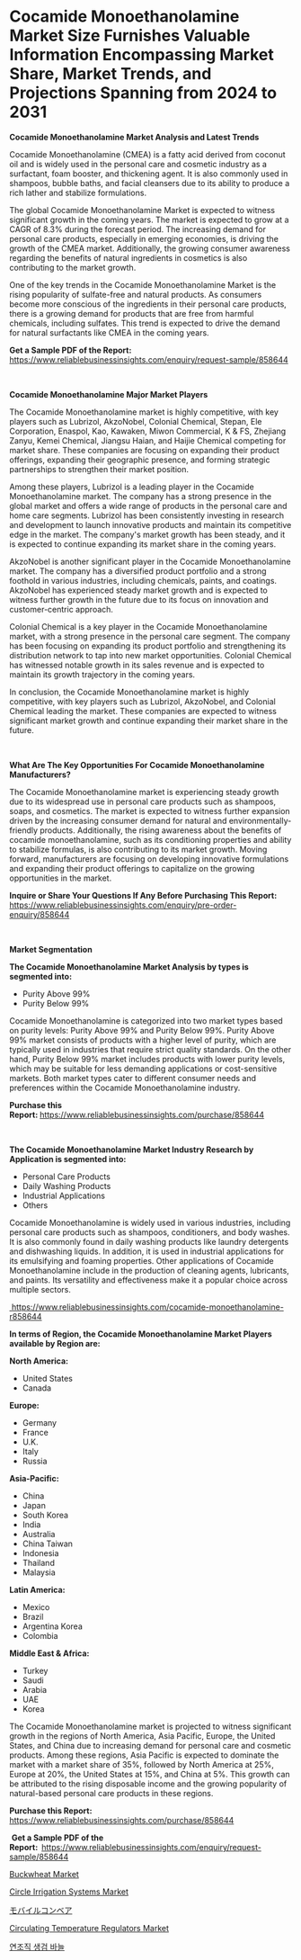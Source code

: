 <p><h1>Cocamide Monoethanolamine Market Size Furnishes Valuable Information Encompassing Market Share, Market Trends, and Projections Spanning from 2024 to 2031</h1></p><p><strong>Cocamide Monoethanolamine Market Analysis and Latest Trends</strong></p>
<p><p>Cocamide Monoethanolamine (CMEA) is a fatty acid derived from coconut oil and is widely used in the personal care and cosmetic industry as a surfactant, foam booster, and thickening agent. It is also commonly used in shampoos, bubble baths, and facial cleansers due to its ability to produce a rich lather and stabilize formulations.</p><p>The global Cocamide Monoethanolamine Market is expected to witness significant growth in the coming years. The market is expected to grow at a CAGR of 8.3% during the forecast period. The increasing demand for personal care products, especially in emerging economies, is driving the growth of the CMEA market. Additionally, the growing consumer awareness regarding the benefits of natural ingredients in cosmetics is also contributing to the market growth.</p><p>One of the key trends in the Cocamide Monoethanolamine Market is the rising popularity of sulfate-free and natural products. As consumers become more conscious of the ingredients in their personal care products, there is a growing demand for products that are free from harmful chemicals, including sulfates. This trend is expected to drive the demand for natural surfactants like CMEA in the coming years.</p></p>
<p><strong>Get a Sample PDF of the Report:&nbsp;</strong> <a href="https://www.reliablebusinessinsights.com/enquiry/request-sample/858644">https://www.reliablebusinessinsights.com/enquiry/request-sample/858644</a></p>
<p>&nbsp;</p>
<p><strong>Cocamide Monoethanolamine Major Market Players</strong></p>
<p><p>The Cocamide Monoethanolamine market is highly competitive, with key players such as Lubrizol, AkzoNobel, Colonial Chemical, Stepan, Ele Corporation, Enaspol, Kao, Kawaken, Miwon Commercial, K & FS, Zhejiang Zanyu, Kemei Chemical, Jiangsu Haian, and Haijie Chemical competing for market share. These companies are focusing on expanding their product offerings, expanding their geographic presence, and forming strategic partnerships to strengthen their market position.</p><p>Among these players, Lubrizol is a leading player in the Cocamide Monoethanolamine market. The company has a strong presence in the global market and offers a wide range of products in the personal care and home care segments. Lubrizol has been consistently investing in research and development to launch innovative products and maintain its competitive edge in the market. The company's market growth has been steady, and it is expected to continue expanding its market share in the coming years.</p><p>AkzoNobel is another significant player in the Cocamide Monoethanolamine market. The company has a diversified product portfolio and a strong foothold in various industries, including chemicals, paints, and coatings. AkzoNobel has experienced steady market growth and is expected to witness further growth in the future due to its focus on innovation and customer-centric approach.</p><p>Colonial Chemical is a key player in the Cocamide Monoethanolamine market, with a strong presence in the personal care segment. The company has been focusing on expanding its product portfolio and strengthening its distribution network to tap into new market opportunities. Colonial Chemical has witnessed notable growth in its sales revenue and is expected to maintain its growth trajectory in the coming years.</p><p>In conclusion, the Cocamide Monoethanolamine market is highly competitive, with key players such as Lubrizol, AkzoNobel, and Colonial Chemical leading the market. These companies are expected to witness significant market growth and continue expanding their market share in the future.</p></p>
<p>&nbsp;</p>
<p><strong>What Are The Key Opportunities For Cocamide Monoethanolamine Manufacturers?</strong></p>
<p><p>The Cocamide Monoethanolamine market is experiencing steady growth due to its widespread use in personal care products such as shampoos, soaps, and cosmetics. The market is expected to witness further expansion driven by the increasing consumer demand for natural and environmentally-friendly products. Additionally, the rising awareness about the benefits of cocamide monoethanolamine, such as its conditioning properties and ability to stabilize formulas, is also contributing to its market growth. Moving forward, manufacturers are focusing on developing innovative formulations and expanding their product offerings to capitalize on the growing opportunities in the market.</p></p>
<p><strong>Inquire or Share Your Questions If Any Before Purchasing This Report:</strong> <a href="https://www.reliablebusinessinsights.com/enquiry/pre-order-enquiry/858644">https://www.reliablebusinessinsights.com/enquiry/pre-order-enquiry/858644</a></p>
<p>&nbsp;</p>
<p><strong>Market Segmentation</strong></p>
<p><strong>The Cocamide Monoethanolamine Market Analysis by types is segmented into:</strong></p>
<p><ul><li>Purity Above 99%</li><li>Purity Below 99%</li></ul></p>
<p><p>Cocamide Monoethanolamine is categorized into two market types based on purity levels: Purity Above 99% and Purity Below 99%. Purity Above 99% market consists of products with a higher level of purity, which are typically used in industries that require strict quality standards. On the other hand, Purity Below 99% market includes products with lower purity levels, which may be suitable for less demanding applications or cost-sensitive markets. Both market types cater to different consumer needs and preferences within the Cocamide Monoethanolamine industry.</p></p>
<p><strong>Purchase this Report:&nbsp;</strong><a href="https://www.reliablebusinessinsights.com/purchase/858644">https://www.reliablebusinessinsights.com/purchase/858644</a></p>
<p>&nbsp;</p>
<p><strong>The Cocamide Monoethanolamine Market Industry Research by Application is segmented into:</strong></p>
<p><ul><li>Personal Care Products</li><li>Daily Washing Products</li><li>Industrial Applications</li><li>Others</li></ul></p>
<p><p>Cocamide Monoethanolamine is widely used in various industries, including personal care products such as shampoos, conditioners, and body washes. It is also commonly found in daily washing products like laundry detergents and dishwashing liquids. In addition, it is used in industrial applications for its emulsifying and foaming properties. Other applications of Cocamide Monoethanolamine include in the production of cleaning agents, lubricants, and paints. Its versatility and effectiveness make it a popular choice across multiple sectors.</p></p>
<p><a href="https://www.reliablebusinessinsights.com/cocamide-monoethanolamine-r858644">&nbsp;https://www.reliablebusinessinsights.com/cocamide-monoethanolamine-r858644</a></p>
<p><strong>In terms of Region, the Cocamide Monoethanolamine Market Players available by Region are:</strong></p>
<p>
    <p> <strong> North America: </strong>
        <ul>
            <li>United States</li>
            <li>Canada</li>
        </ul>
        </p> 
    <p> <strong> Europe: </strong>
        <ul>
            <li>Germany</li>
            <li>France</li>
            <li>U.K.</li>
            <li>Italy</li>
            <li>Russia</li>
        </ul>
        </p> 
    <p> <strong> Asia-Pacific: </strong>
        <ul>
            <li>China</li>
            <li>Japan</li>
            <li>South Korea</li>
            <li>India</li>
            <li>Australia</li>
            <li>China Taiwan</li>
            <li>Indonesia</li>
            <li>Thailand</li>
            <li>Malaysia</li>
        </ul>
        </p> 
    <p> <strong> Latin America: </strong>
        <ul>
            <li>Mexico</li>
            <li>Brazil</li>
            <li>Argentina Korea</li>
            <li>Colombia</li>
        </ul>
        </p> 
    <p> <strong> Middle East & Africa: </strong>
        <ul>
            <li>Turkey</li>
            <li>Saudi</li>
            <li>Arabia</li>
            <li>UAE</li>
            <li>Korea</li>
        </ul>
    </p>
    </p>
<p><p>The Cocamide Monoethanolamine market is projected to witness significant growth in the regions of North America, Asia Pacific, Europe, the United States, and China due to increasing demand for personal care and cosmetic products. Among these regions, Asia Pacific is expected to dominate the market with a market share of 35%, followed by North America at 25%, Europe at 20%, the United States at 15%, and China at 5%. This growth can be attributed to the rising disposable income and the growing popularity of natural-based personal care products in these regions.</p></p>
<p><strong>Purchase this Report: </strong><a href="https://www.reliablebusinessinsights.com/purchase/858644">https://www.reliablebusinessinsights.com/purchase/858644</a></p>
<p>&nbsp;<strong>Get a Sample PDF of the Report:&nbsp;&nbsp;</strong><a href="https://www.reliablebusinessinsights.com/enquiry/request-sample/858644">https://www.reliablebusinessinsights.com/enquiry/request-sample/858644</a></p>
<p><strong></strong></p>
<p><p><a href="https://medium.com/@judypierce2022/buckwheat-market-share-and-new-trends-analysis-by-its-type-application-end-use-and-forecast-for-35044e510382">Buckwheat Market</a></p><p><a href="https://medium.com/@williambatz1907/global-circle-irrigation-systems-market-status-2024-2031-and-forecast-by-region-product-end-52cfb0510662">Circle Irrigation Systems Market</a></p><p><a href="https://github.com/oafhukehf4709715/Market-Research-Report-List-3/blob/main/45861961022.md">モバイルコンベア</a></p><p><a href="https://github.com/tyleolden34345/Market-Research-Report-List-1/blob/main/circulating-temperature-regulators-market.md">Circulating Temperature Regulators Market</a></p><p><a href="https://github.com/vseigx30c9a1j/Market-Research-Report-List-3/blob/main/24791254697.md">연조직 생검 바늘</a></p></p>